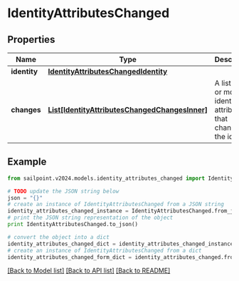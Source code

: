 # IdentityAttributesChanged


## Properties

Name | Type | Description | Notes
------------ | ------------- | ------------- | -------------
**identity** | [**IdentityAttributesChangedIdentity**](IdentityAttributesChangedIdentity.md) |  | 
**changes** | [**List[IdentityAttributesChangedChangesInner]**](IdentityAttributesChangedChangesInner.md) | A list of one or more identity attributes that changed on the identity. | 

## Example

```python
from sailpoint.v2024.models.identity_attributes_changed import IdentityAttributesChanged

# TODO update the JSON string below
json = "{}"
# create an instance of IdentityAttributesChanged from a JSON string
identity_attributes_changed_instance = IdentityAttributesChanged.from_json(json)
# print the JSON string representation of the object
print IdentityAttributesChanged.to_json()

# convert the object into a dict
identity_attributes_changed_dict = identity_attributes_changed_instance.to_dict()
# create an instance of IdentityAttributesChanged from a dict
identity_attributes_changed_form_dict = identity_attributes_changed.from_dict(identity_attributes_changed_dict)
```
[[Back to Model list]](../README.md#documentation-for-models) [[Back to API list]](../README.md#documentation-for-api-endpoints) [[Back to README]](../README.md)


